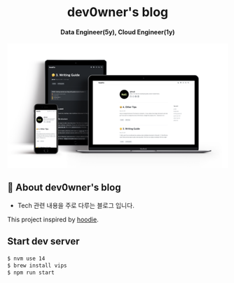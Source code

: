 <h1 align="center">
    dev0wner's blog
</h1>

<h4 align="center">
  Data Engineer(5y), Cloud Engineer(1y)
</h4>

![](mockup.png)

## 🚀 About dev0wner's blog

- Tech 관련 내용을 주로 다루는 블로그 입니다.

This project inspired by [hoodie](https://github.com/devHudi/gatsby-starter-hoodie).


## Start dev server

```
$ nvm use 14
$ brew install vips 
$ npm run start
```

